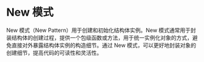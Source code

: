 # New 模式

New 模式（New Pattern）用于创建和初始化结构体实例。New 模式通常用于封装结构体的创建过程，提供一个包级函数或方法，用于统一实例化对象的方式，避免直接对外暴露结构体实例的构造细节。通过 New 模式，可以更好地封装对象的创建细节，提高代码的可读性和灵活性。
